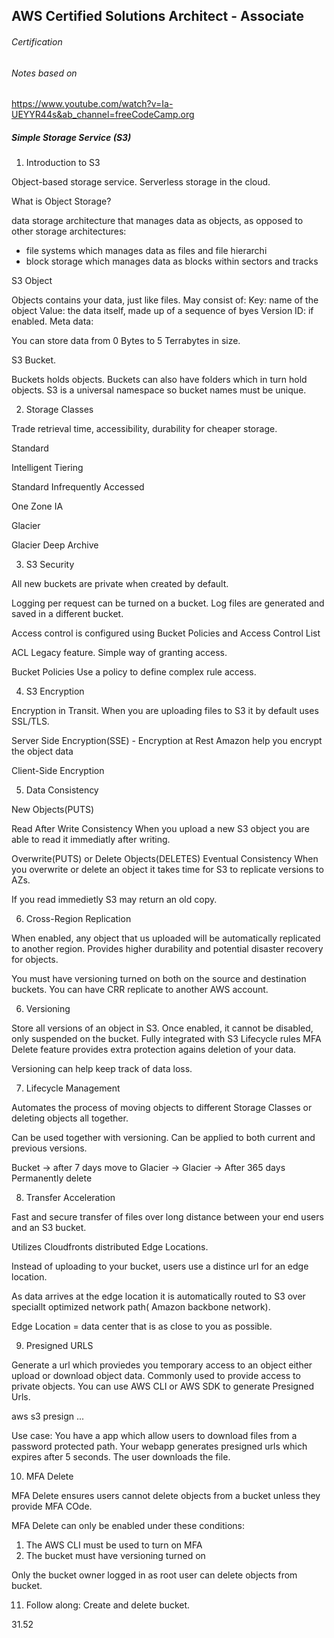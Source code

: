 ## AWS Certified Solutions Architect - Associate

###### Certification

###### Notes based on

https://www.youtube.com/watch?v=Ia-UEYYR44s&ab_channel=freeCodeCamp.org

##### Simple Storage Service (S3)

01. Introduction to S3

Object-based storage service.
Serverless storage in the cloud.

What is Object Storage?

data storage architecture that manages data as objects, as opposed to other storage architectures:
- file systems which manages data as files and file hierarchi
- block storage which manages data as blocks within sectors and tracks

S3 Object

Objects contains your data, just like files.
May consist of:
Key: name of the object
Value: the data itself, made up of a sequence of byes
Version ID: if enabled.
Meta data:

You can store data from 0 Bytes to 5 Terrabytes in size.

S3 Bucket.

Buckets holds objects. Buckets can also have folders which in turn hold objects. S3 is a universal namespace so bucket names must be unique.

02. Storage Classes

Trade retrieval time, accessibility, durability for cheaper storage.

Standard

Intelligent Tiering

Standard Infrequently Accessed

One Zone IA

Glacier

Glacier Deep Archive

03. S3 Security

All new buckets are private when created by default.

Logging per request can be turned  on a bucket.
Log files are generated and saved in a different bucket.

Access control is configured using Bucket Policies and Access Control List

ACL
Legacy feature.
Simple way of granting access.

Bucket Policies
Use a policy to define complex rule access.


04. S3 Encryption 


Encryption in Transit.
When you are uploading files to S3 it by default uses SSL/TLS.

Server Side Encryption(SSE) - Encryption at Rest
Amazon help you encrypt the object data

Client-Side Encryption

05. Data Consistency

New Objects(PUTS)

Read After Write Consistency
When you upload a new S3 object you are able to read it immediatly after writing.

Overwrite(PUTS) or Delete Objects(DELETES)
Eventual Consistency
When you overwrite or delete an object it takes time for S3 to replicate versions to AZs.

If you read immedietly S3 may return an old copy.

06. Cross-Region Replication

When enabled, any object that us uploaded will be automatically replicated to another region. Provides higher durability and potential disaster recovery for objects.

You must have versioning turned on both on the source and destination buckets. You can have CRR replicate to another AWS account.

06. Versioning

Store all versions of an object in S3.
Once enabled, it cannot be disabled, only suspended on the bucket.
Fully integrated with S3 Lifecycle rules
MFA Delete feature provides extra protection agains deletion of your data.

Versioning can help keep track of data loss.

07. Lifecycle Management

Automates the process of moving objects to different Storage Classes or deleting objects all together.

Can be used together with versioning. Can be applied to both current and previous versions.

Bucket -> after 7 days move to Glacier -> Glacier -> After 365 days Permanently delete

08. Transfer Acceleration

Fast and secure transfer of files over long distance between your end users and an S3 bucket.

Utilizes Cloudfronts distributed Edge Locations.

Instead of uploading to your bucket, users use a distince url for an edge location.

As data arrives at the edge location it is automatically routed to S3 over speciallt optimized network path( Amazon backbone network).

Edge Location = data center that is as close to you as possible.

09. Presigned URLS

Generate a url which proviedes you temporary access to an object either upload or download object data. Commonly used to provide access to private objects. You can use AWS CLI or AWS SDK to generate Presigned Urls.

aws s3 presign ...

Use case: You have a app which allow users to download files from a password protected path. Your webapp generates presigned urls which expires after 5 seconds. The user downloads the file.

10. MFA Delete

MFA Delete ensures users cannot delete objects from a bucket unless they provide MFA COde.

MFA Delete can only be enabled under these conditions:
1. The AWS CLI must be used to turn on MFA
2. The bucket must have versioning turned on

Only the bucket owner logged in as root user can delete objects from bucket.

11. Follow along: Create and delete bucket.

31.52

